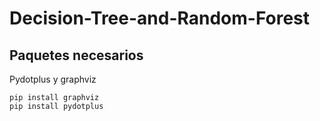 # Decision-Tree-and-Random-Forest

## Paquetes necesarios

Pydotplus y graphviz

```
pip install graphviz
pip install pydotplus
```
